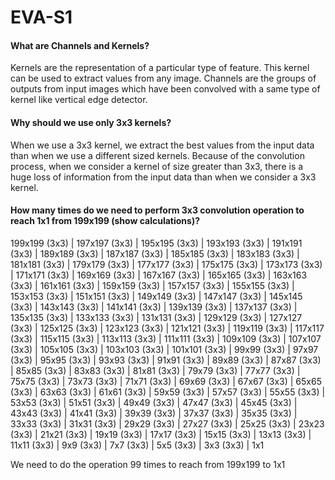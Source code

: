 # EVA-S1

#### What are Channels and Kernels?
Kernels are the representation of a particular type of feature. This kernel can be used to extract values from any image. 
Channels are the groups of outputs from input images which have been convolved with a same type of kernel like vertical edge detector. 

#### Why should we use only 3x3 kernels?
When we use a 3x3 kernel, we extract the best values from the input data than when we use a different sized kernels. Because of the convolution process, when we consider a kernel of size greater than 3x3, there is a huge loss of information from the input data than when we consider a 3x3 kernel.

#### How many times do we need to perform 3x3 convolution operation to reach 1x1 from 199x199 (show calculations)?
199x199 (3x3) | 197x197 (3x3) | 195x195 (3x3) | 193x193 (3x3) | 191x191 (3x3) | 189x189 (3x3) | 187x187 (3x3) | 185x185 (3x3) | 183x183 (3x3) | 181x181 (3x3) | 179x179 (3x3) | 177x177 (3x3) | 175x175 (3x3) | 173x173 (3x3) | 171x171 (3x3) | 169x169 (3x3) | 167x167 (3x3) | 165x165 (3x3) | 163x163 (3x3) | 161x161 (3x3) | 159x159 (3x3) | 157x157 (3x3) | 155x155 (3x3) | 153x153 (3x3) | 151x151 (3x3) | 149x149 (3x3) | 147x147 (3x3) | 145x145 (3x3) | 143x143 (3x3) | 141x141 (3x3) | 139x139 (3x3) | 137x137 (3x3) | 135x135 (3x3) | 133x133 (3x3) | 131x131 (3x3) | 129x129 (3x3) | 127x127 (3x3) | 125x125 (3x3) | 123x123 (3x3) | 121x121 (3x3) | 119x119 (3x3) | 117x117 (3x3) | 115x115 (3x3) | 113x113 (3x3) | 111x111 (3x3) | 109x109 (3x3) | 107x107 (3x3) | 105x105 (3x3) | 103x103 (3x3) | 101x101 (3x3) | 99x99 (3x3) | 97x97 (3x3) | 95x95 (3x3) | 93x93 (3x3) | 91x91 (3x3) | 89x89 (3x3) | 87x87 (3x3) | 85x85 (3x3) | 83x83 (3x3) | 81x81 (3x3) | 79x79 (3x3) | 77x77 (3x3) | 75x75 (3x3) | 73x73 (3x3) | 71x71 (3x3) | 69x69 (3x3) | 67x67 (3x3) | 65x65 (3x3) | 63x63 (3x3) | 61x61 (3x3) | 59x59 (3x3) | 57x57 (3x3) | 55x55 (3x3) | 53x53 (3x3) | 51x51 (3x3) | 49x49 (3x3) | 47x47 (3x3) | 45x45 (3x3) | 43x43 (3x3) | 41x41 (3x3) | 39x39 (3x3) | 37x37 (3x3) | 35x35 (3x3) | 33x33 (3x3) | 31x31 (3x3) | 29x29 (3x3) | 27x27 (3x3) | 25x25 (3x3) | 23x23 (3x3) | 21x21 (3x3) | 19x19 (3x3) | 17x17 (3x3) | 15x15 (3x3) | 13x13 (3x3) | 11x11 (3x3) | 9x9 (3x3) | 7x7 (3x3) | 5x5 (3x3) | 3x3 (3x3) | 1x1

We need to do the operation 99 times to reach from 199x199 to 1x1
